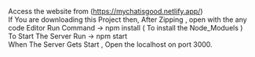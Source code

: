 Access the website from  (https://mychatisgood.netlify.app/) <br/>
If You are downloading this Project then, After Zipping , open with the any code Editor
Run Command -> npm install ( To install the Node_Moduels ) <br/>
To Start The Server Run ->  npm start <br/>
When The Server Gets Start , Open the localhost on port 3000.
